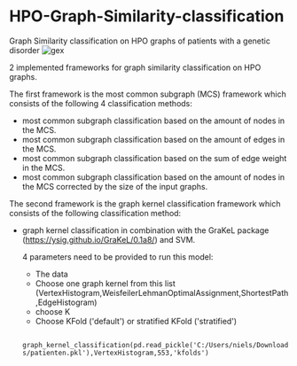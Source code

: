 # HPO-Graph-Similarity-classification
Graph Similarity classification on HPO graphs of patients with a genetic disorder
![gex](https://user-images.githubusercontent.com/68016450/145811836-40dfe402-b4e4-457e-ab7b-edea3f2de729.png)

2 implemented frameworks for graph similarity classification on HPO graphs.

The first framework is the most common subgraph (MCS) framework which
 consists of the following 4 classification methods:
  * most common subgraph classification based on the amount of nodes in the MCS.
  * most common subgraph classification based on the amount of edges in the MCS.
  * most common subgraph classification based on the sum of edge weight in the MCS.
  * most common subgraph classification based on the amount of nodes in the MCS corrected by the size of the input graphs.
  

The second framework is the graph kernel classification framework which consists of the following classification method:
  * graph kernel classification in combination with the GraKeL package (https://ysig.github.io/GraKeL/0.1a8/) and SVM.
  

  
    4 parameters need to be provided to run this model:
    * The data
    * Choose one graph kernel from this list (VertexHistogram,WeisfeilerLehmanOptimalAssignment,ShortestPath,EdgeHistogram)
    * choose K
    * Choose KFold ('default') or stratified KFold ('stratified')
    
    ``` graph_kernel_classification(pd.read_pickle('C:/Users/niels/Downloads/patienten.pkl'),VertexHistogram,553,'kfolds')```
    
    
    
    
